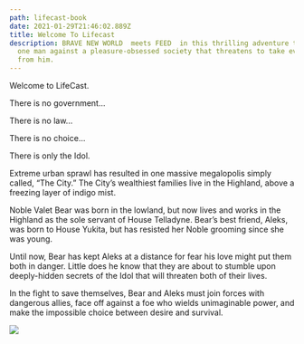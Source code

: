 ```yaml
---
path: lifecast-book
date: 2021-01-29T21:46:02.889Z
title: Welcome To Lifecast
description: BRAVE NEW WORLD  meets FEED  in this thrilling adventure that pits
  one man against a pleasure-obsessed society that threatens to take everything
  from him.
---
```

Welcome to LifeCast.

There is no government...

There is no law…

There is no choice...

There is only the Idol.

Extreme urban sprawl has resulted in one massive megalopolis simply called, “The City.” The City’s wealthiest families live in the Highland, above a freezing layer of indigo mist.

Noble Valet Bear was born in the lowland, but now lives and works in the Highland as the sole servant of House Telladyne. Bear’s best friend, Aleks, was born to House Yukita, but has resisted her Noble grooming since she was young.

Until now, Bear has kept Aleks at a distance for fear his love might put them both in danger. Little does he know that they are about to stumble upon deeply-hidden secrets of the Idol that will threaten both of their lives.

In the fight to save themselves, Bear and Aleks must join forces with dangerous allies, face off against a foe who wields unimaginable power, and make the impossible choice between desire and survival. 



![](../assets/lifecast-image.png)